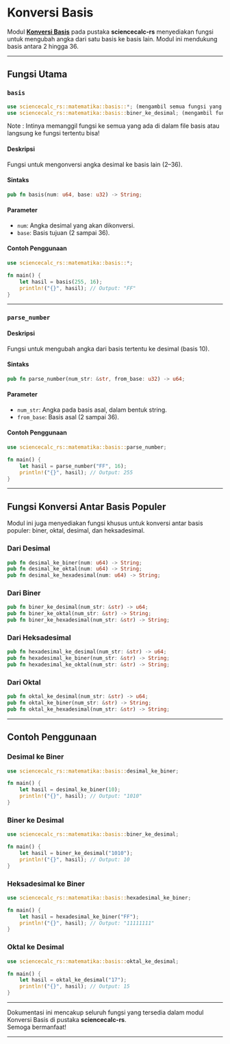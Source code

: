 # Konversi Basis

Modul [**Konversi Basis**](../src/matematika/basis.rs) pada pustaka **sciencecalc-rs** menyediakan fungsi untuk mengubah angka dari satu basis ke basis lain. Modul ini mendukung basis antara 2 hingga 36.

---

## Fungsi Utama

### `basis`
```rust
use sciencecalc_rs::matematika::basis::*; (mengambil semua fungsi yang ada di dalam struktur file basis.rs)
use sciencecalc_rs::matematika::basis::biner_ke_desimal; (mengambil fungsi biner_ke_desimal saja)
```
Note : Intinya memanggil fungsi ke semua yang ada di dalam file basis atau langsung ke fungsi tertentu bisa!

#### Deskripsi
Fungsi untuk mengonversi angka desimal ke basis lain (2–36).

#### Sintaks
```rust
pub fn basis(num: u64, base: u32) -> String;
```

#### Parameter
- `num`: Angka desimal yang akan dikonversi.
- `base`: Basis tujuan (2 sampai 36).

#### Contoh Penggunaan
```rust
use sciencecalc_rs::matematika::basis::*;

fn main() {
    let hasil = basis(255, 16);
    println!("{}", hasil); // Output: "FF"
}
```

---

### `parse_number`

#### Deskripsi
Fungsi untuk mengubah angka dari basis tertentu ke desimal (basis 10).

#### Sintaks
```rust
pub fn parse_number(num_str: &str, from_base: u32) -> u64;
```

#### Parameter
- `num_str`: Angka pada basis asal, dalam bentuk string.
- `from_base`: Basis asal (2 sampai 36).

#### Contoh Penggunaan
```rust
use sciencecalc_rs::matematika::basis::parse_number;

fn main() {
    let hasil = parse_number("FF", 16);
    println!("{}", hasil); // Output: 255
}
```

---

## Fungsi Konversi Antar Basis Populer

Modul ini juga menyediakan fungsi khusus untuk konversi antar basis populer: biner, oktal, desimal, dan heksadesimal.

### Dari Desimal

```rust
pub fn desimal_ke_biner(num: u64) -> String;
pub fn desimal_ke_oktal(num: u64) -> String;
pub fn desimal_ke_hexadesimal(num: u64) -> String;
```

### Dari Biner

```rust
pub fn biner_ke_desimal(num_str: &str) -> u64;
pub fn biner_ke_oktal(num_str: &str) -> String;
pub fn biner_ke_hexadesimal(num_str: &str) -> String;
```

### Dari Heksadesimal

```rust
pub fn hexadesimal_ke_desimal(num_str: &str) -> u64;
pub fn hexadesimal_ke_biner(num_str: &str) -> String;
pub fn hexadesimal_ke_oktal(num_str: &str) -> String;
```

### Dari Oktal

```rust
pub fn oktal_ke_desimal(num_str: &str) -> u64;
pub fn oktal_ke_biner(num_str: &str) -> String;
pub fn oktal_ke_hexadesimal(num_str: &str) -> String;
```

---

## Contoh Penggunaan

### Desimal ke Biner
```rust
use sciencecalc_rs::matematika::basis::desimal_ke_biner;

fn main() {
    let hasil = desimal_ke_biner(10);
    println!("{}", hasil); // Output: "1010"
}
```

### Biner ke Desimal
```rust
use sciencecalc_rs::matematika::basis::biner_ke_desimal;

fn main() {
    let hasil = biner_ke_desimal("1010");
    println!("{}", hasil); // Output: 10
}
```

### Heksadesimal ke Biner
```rust
use sciencecalc_rs::matematika::basis::hexadesimal_ke_biner;

fn main() {
    let hasil = hexadesimal_ke_biner("FF");
    println!("{}", hasil); // Output: "11111111"
}
```

### Oktal ke Desimal
```rust
use sciencecalc_rs::matematika::basis::oktal_ke_desimal;

fn main() {
    let hasil = oktal_ke_desimal("17");
    println!("{}", hasil); // Output: 15
}
```

---

Dokumentasi ini mencakup seluruh fungsi yang tersedia dalam modul Konversi Basis di pustaka **sciencecalc-rs**.  
Semoga bermanfaat!

---

